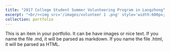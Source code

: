 ```yaml
---
title: "2017 College Student Summer Volunteering Program in Langzhong"
excerpt: "<br/><img src='/images/volunteer 1 .png' style='width:600px;'>"
collection: portfolio
---
```

This is an item in your portfolio. It can be have images or nice text. If you name the file .md, it will be parsed as markdown. If you name the file .html, it will be parsed as HTML. 
